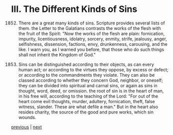 # III. The Different Kinds of Sins

1852. There are a great many kinds of sins. Scripture provides several lists of them. the Letter to the Galatians contrasts the works of the flesh with the fruit of the Spirit: "Now the works of the flesh are plain: fornication, impurity, licentiousness, idolatry, sorcery, enmity, strife, jealousy, anger, selfishness, dissension, factions, envy, drunkenness, carousing, and the like. I warn you, as I warned you before, that those who do such things shall not inherit the Kingdom of God."

1853. Sins can be distinguished according to their objects, as can every human act; or according to the virtues they oppose, by excess or defect; or according to the commandments they violate. They can also be classed according to whether they concern God, neighbor, or oneself; they can be divided into spiritual and carnal sins, or again as sins in thought, word, deed, or omission. the root of sin is in the heart of man, in his free will, according to the teaching of the Lord: "For out of the heart come evil thoughts, murder, adultery, fornication, theft, false witness, slander. These are what defile a man." But in the heart also resides charity, the source of the good and pure works, which sin wounds.

[previous](https://github.com/Tenari/non-fiction/blob/master/catechism/__P6A.md) | [next](https://github.com/Tenari/non-fiction/blob/master/catechism/__P6C.md)